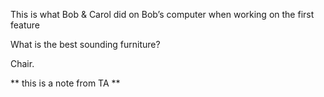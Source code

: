 This is what Bob & Carol did on Bob’s computer when working on the first feature

What is the best sounding furniture?

Chair.

** this is a note from TA ** 